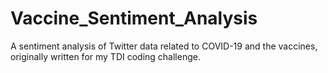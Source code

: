 # Vaccine_Sentiment_Analysis
A sentiment analysis of Twitter data related to COVID-19 and the vaccines, originally written for my TDI coding challenge.
